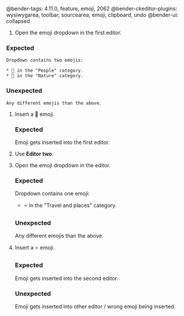 @bender-tags: 4.11.0, feature, emoji, 2062
@bender-ckeditor-plugins: wysiwygarea, toolbar, sourcearea, emoji, clipboard, undo
@bender-ui: collapsed

1. Open the emoji dropdown in the first editor.

  ### Expected

	Dropdown contains two emojis:

	* 🍕 in the "People" category.
	* 🍰 in the "Nature" category.

  ### Unexpected

	Any different emojis than the above.

1. Insert a 🍕 emoji.

	### Expected

	Emoji gets inserted into the first editor.

1. Use **Editor two**.
1. Open the emoji dropdown in the editor.

	### Expected

	Dropdown contains one emoji:

	* ⭐ in the "Travel and places" category.

	### Unexpected

	Any different emojis than the above.

1. Insert a ⭐ emoji.

	### Expected

	Emoji gets inserted into the second editor.

	### Unexpected

	Emoji gets inserted into other editor / wrong emoji being inserted.
